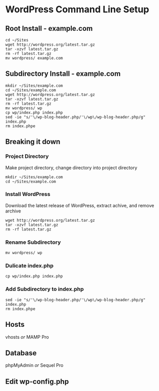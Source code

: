 # WordPress Command Line Setup

## Root Install - example.com
```
cd ~/Sites
wget http://wordpress.org/latest.tar.gz
tar -xzvf latest.tar.gz
rm -rf latest.tar.gz
mv wordpress/ example.com
```

## Subdirectory Install - example.com
```
mkdir ~/Sites/example.com
cd ~/Sites/example.com
wget http://wordpress.org/latest.tar.gz
tar -xzvf latest.tar.gz
rm -rf latest.tar.gz
mv wordpress/ wp
cp wp/index.php index.php
sed -ie "s/'\/wp-blog-header.php/'\/wp\/wp-blog-header.php/g" index.php
rm index.phpe
```

## Breaking it down

### Project Directory
Make project directory, change directory into project directory 
```
mkdir ~/Sites/example.com
cd ~/Sites/example.com
```

### Install WordPress
Download the latest release of WordPress, extract achive, and remove archive
```
wget http://wordpress.org/latest.tar.gz
tar -xzvf latest.tar.gz
rm -rf latest.tar.gz
```

### Rename Subdirectory
```
mv wordpress/ wp
```

### Dulicate index.php
```
cp wp/index.php index.php
```

### Add Subdirectory to index.php
```
sed -ie "s/'\/wp-blog-header.php/'\/wp\/wp-blog-header.php/g" index.php
rm index.phpe
```

## Hosts

vhosts _or_ MAMP Pro

## Database

phpMyAdmin _or_ Sequel Pro

## Edit wp-config.php
